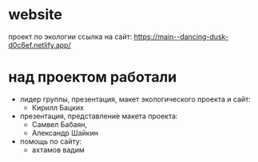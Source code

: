 # website
проект по экологии
ссылка на сайт: https://main--dancing-dusk-d0c6ef.netlify.app/












# над проектом работали
- лидер группы, презентация, макет экологического проекта и сайт: 
  - Кирилл Бацких
- презентация, представление макета проекта: 
  - Самвел Бабаян, 
  - Александр Шайкин
- помощь по сайту:
  - ахтамов вадим
